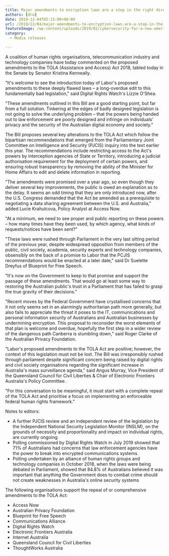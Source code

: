 ```yaml
---
title: Major amendments to encryption laws are a step in the right direction
authors: [drw]
date: 2019-12-04T05:15:00+00:00
url: /2019/12/04/major-amendments-to-encryption-laws-are-a-step-in-the-right-direction/
featureImage: /wp-content/uploads/2019/02/cybersecurity-for-a-new-america-2016_image.width-800.jpg
category:
  - Media releases

---
```

A coalition of human rights organisations, telecommunication industry and technology companies have today commented on the proposed amendments to the TOLA (Assistance and Access) Act 2018, tabled today in the Senate by Senator Kristina Kenneally.

"It's welcome to see the introduction today of Labor's proposed amendments to these deeply flawed laws &#8211; a long-overdue edit to this fundamentally bad legislation," said Digital Rights Watch's Lizzie O'Shea.

"These amendments outlined in this Bill are a good starting point, but far from a full solution. Tinkering at the edges of badly designed legislation is not going to solve the underlying problem – that the powers being handed out to law enforcement are poorly designed and infringe on individuals' privacy and the security of the Australian digital economy and society."

The Bill proposes several key alterations to the TOLA Act which follow the bipartisan recommendations that emerged from the Parliamentary Joint Committee on Intelligence and Security (PJCIS) inquiry into the text earlier this year. The recommendations include restricting access to the Act's powers by interception agencies of State or Territory, introducing a judicial authorisation requirement for the deployment of certain powers, and ensuring robust transparency by removing the ability of the Minister for Home Affairs to edit and delete information in reporting.

"The amendments were promised over a year ago, so even though they deliver several key improvements, the public is owed an explanation as to the delay. It seems an odd timing that they are only introduced now, after the U.S. Congress demanded that the Act be amended as a prerequisite to negotiating a data sharing agreement between the U.S. and Australia," added Lucie Krahulcova, Policy Analyst at Access Now.

"At a minimum, we need to see proper and public reporting on these powers &#8211; how many times have they been used, by which agency, what kinds of requests/notices have been sent?"

"These laws were rushed through Parliament in the very last sitting period of the previous year, despite widespread opposition from members of the public, civil society, academia, security experts and technology companies, obsensibly on the back of a promise to Labor that the PCJIS recommendations would be enacted at a later date," said Dr Suelette Dreyfus of Blueprint for Free Speech.

"It's now on the Government to keep to that promise and support the passage of these amendments. That would go at least some way to restoring the Australian public's trust in a Parliament that has failed to grasp the true gravity of their decisions."

"Recent moves by the Federal Government have crystallised concerns that it not only seems set in an alarmingly authoritarian path more generally, but also fails to appreciate the threat it poses to the IT, communications and personal information security of Australians and Australian businesses by undermining encryption. This proposal to reconsider the worst elements of that plan is welcome and overdue, hopefully the first step in a wider review of the dangerous path Canberra is stumbling down," said Roger Clarke of the Australian Privacy Foundation.

"Labor's proposed amendments to the TOLA Act are positive; however, the context of this legislation must not be lost. The Bill was irresponsibly rushed through parliament despite significant concern being raised by digital rights and civil society organisations regarding the significant increase in Australia's mass surveillance agenda," said Angus Murray, Vice President of the Queensland Council for Civil Liberties & Chair of Electronic Frontiers Australia's Policy Committee.

"For this conversation to be meaningful, it must start with a complete repeal of the TOLA Act and prioritise a focus on implementing an enforceable federal human rights framework."


Notes to editors:

  * A further PJCIS review and an independent review of the legislation by the Independent National Security Legislation Monitor (INSLM), on the grounds of necessity and proportionality and impact on individual rights, are currently ongoing.
  * Polling commissioned by Digital Rights Watch in July 2019 showed that 71% of Australians had concerns that law enforcement agencies have the power to break into encrypted communications systems.
  * Polling undertaken by an alliance of human rights groups and technology companies in October 2018, when the laws were being debated in Parliament, showed that 84.8% of Australians believed it was important that anything the Government does to combat crime should not create weaknesses in Australia's online security systems

The following organisations support the repeal of or comprehensive amendments to the TOLA Act:

  * Access Now
  * Australian Privacy Foundation
  * Blueprint for Free Speech
  * Communications Alliance
  * Digital Rights Watch
  * Electronic Frontiers Australia
  * Internet Australia
  * Queensland Council for Civil Liberties
  * ThoughtWorks Australia
